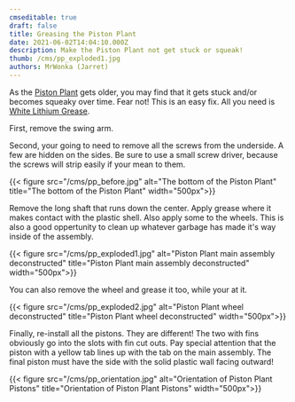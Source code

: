 ```yaml
---
cmseditable: true
draft: false
title: Greasing the Piston Plant
date: 2021-06-02T14:04:10.000Z
description: Make the Piston Plant not get stuck or squeak!
thumb: /cms/pp_exploded1.jpg
authors: MrWonka (Jarret)
---
```

As the [Piston Plant](https://roklink.net/set/piston-plant-1999/) gets older, you may find that it gets stuck and/or becomes squeaky over time. Fear not! This is an easy fix. All you need is [White Lithium Grease](https://www.lowes.com/pd/Blaster-White-Lithium-Grease/50337278).

First, remove the swing arm.

Second, your going to need to remove all the screws from the underside. A few are hidden on the sides. Be sure to use a small screw driver, because the screws will strip easily if your mean to them. 

{{< figure src="/cms/pp_before.jpg" alt="The bottom of the Piston Plant" title="The bottom of the Piston Plant" width="500px">}}

Remove the long shaft that runs down the center. Apply grease where it makes contact with the plastic shell. Also apply some to the wheels. This is also a good oppertunity to clean up whatever garbage has made it's way inside of the assembly. 

{{< figure src="/cms/pp_exploded1.jpg" alt="Piston Plant main assembly deconstructed" title="Piston Plant main assembly deconstructed" width="500px">}}

You can also remove the wheel and grease it too, while your at it. 

{{< figure src="/cms/pp_exploded2.jpg" alt="Piston Plant wheel deconstructed" title="Piston Plant wheel deconstructed" width="500px">}}

Finally, re-install all the pistons. They are different! The two with fins obviously go into the slots with fin cut outs. Pay special attention that the piston with a yellow tab lines up with the tab on the main assembly. The final piston must have the side with the solid plastic wall facing outward!

{{< figure src="/cms/pp_orientation.jpg" alt="Orientation of Piston Plant Pistons" title="Orientation of Piston Plant Pistons" width="500px">}}
